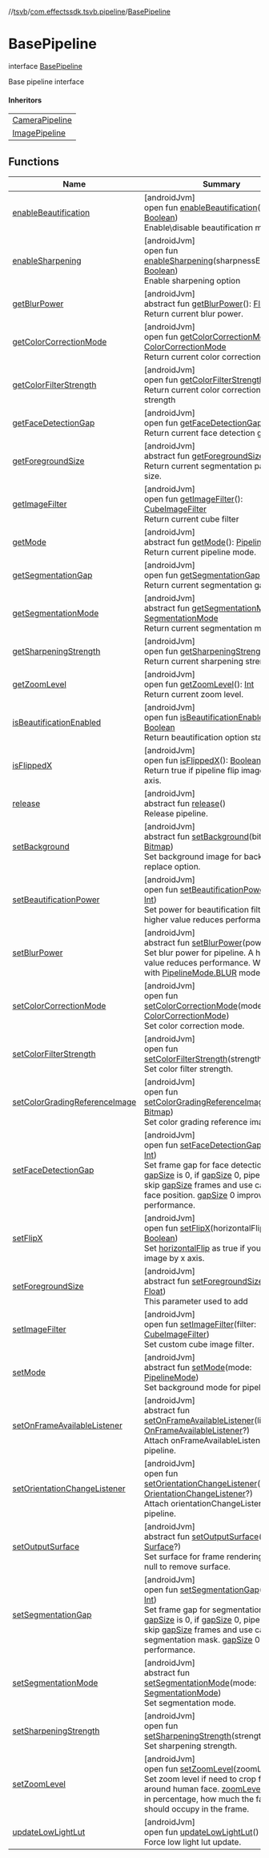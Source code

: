 //[tsvb](../../../index.md)/[com.effectssdk.tsvb.pipeline](../index.md)/[BasePipeline](index.md)

# BasePipeline

interface [BasePipeline](index.md)

Base pipeline interface

#### Inheritors

| |
|---|
| [CameraPipeline](../-camera-pipeline/index.md) |
| [ImagePipeline](../-image-pipeline/index.md) |

## Functions

| Name | Summary |
|---|---|
| [enableBeautification](enable-beautification.md) | [androidJvm]<br>open fun [enableBeautification](enable-beautification.md)(enable: [Boolean](https://kotlinlang.org/api/latest/jvm/stdlib/kotlin/-boolean/index.html))<br>Enable\disable beautification mode. |
| [enableSharpening](enable-sharpening.md) | [androidJvm]<br>open fun [enableSharpening](enable-sharpening.md)(sharpnessEnabled: [Boolean](https://kotlinlang.org/api/latest/jvm/stdlib/kotlin/-boolean/index.html))<br>Enable sharpening option |
| [getBlurPower](get-blur-power.md) | [androidJvm]<br>abstract fun [getBlurPower](get-blur-power.md)(): [Float](https://kotlinlang.org/api/latest/jvm/stdlib/kotlin/-float/index.html)<br>Return current blur power. |
| [getColorCorrectionMode](get-color-correction-mode.md) | [androidJvm]<br>open fun [getColorCorrectionMode](get-color-correction-mode.md)(): [ColorCorrectionMode](../-color-correction-mode/index.md)<br>Return current color correction mode. |
| [getColorFilterStrength](get-color-filter-strength.md) | [androidJvm]<br>open fun [getColorFilterStrength](get-color-filter-strength.md)(): [Float](https://kotlinlang.org/api/latest/jvm/stdlib/kotlin/-float/index.html)<br>Return current color correction filter strength |
| [getFaceDetectionGap](get-face-detection-gap.md) | [androidJvm]<br>open fun [getFaceDetectionGap](get-face-detection-gap.md)(): [Int](https://kotlinlang.org/api/latest/jvm/stdlib/kotlin/-int/index.html)<br>Return current face detection gap. |
| [getForegroundSize](get-foreground-size.md) | [androidJvm]<br>abstract fun [getForegroundSize](get-foreground-size.md)(): [Float](https://kotlinlang.org/api/latest/jvm/stdlib/kotlin/-float/index.html)<br>Return current segmentation padding size. |
| [getImageFilter](get-image-filter.md) | [androidJvm]<br>open fun [getImageFilter](get-image-filter.md)(): [CubeImageFilter](../../com.effectssdk.tsvb.models/-cube-image-filter/index.md)<br>Return current cube filter |
| [getMode](get-mode.md) | [androidJvm]<br>abstract fun [getMode](get-mode.md)(): [PipelineMode](../-pipeline-mode/index.md)<br>Return current pipeline mode. |
| [getSegmentationGap](get-segmentation-gap.md) | [androidJvm]<br>open fun [getSegmentationGap](get-segmentation-gap.md)(): [Int](https://kotlinlang.org/api/latest/jvm/stdlib/kotlin/-int/index.html)<br>Return current segmentation gap. |
| [getSegmentationMode](get-segmentation-mode.md) | [androidJvm]<br>abstract fun [getSegmentationMode](get-segmentation-mode.md)(): [SegmentationMode](../-segmentation-mode/index.md)<br>Return current segmentation mode |
| [getSharpeningStrength](get-sharpening-strength.md) | [androidJvm]<br>open fun [getSharpeningStrength](get-sharpening-strength.md)(): [Float](https://kotlinlang.org/api/latest/jvm/stdlib/kotlin/-float/index.html)<br>Return current sharpening strength. |
| [getZoomLevel](get-zoom-level.md) | [androidJvm]<br>open fun [getZoomLevel](get-zoom-level.md)(): [Int](https://kotlinlang.org/api/latest/jvm/stdlib/kotlin/-int/index.html)<br>Return current zoom level. |
| [isBeautificationEnabled](is-beautification-enabled.md) | [androidJvm]<br>open fun [isBeautificationEnabled](is-beautification-enabled.md)(): [Boolean](https://kotlinlang.org/api/latest/jvm/stdlib/kotlin/-boolean/index.html)<br>Return beautification option status. |
| [isFlippedX](is-flipped-x.md) | [androidJvm]<br>open fun [isFlippedX](is-flipped-x.md)(): [Boolean](https://kotlinlang.org/api/latest/jvm/stdlib/kotlin/-boolean/index.html)<br>Return true if pipeline flip image by x axis. |
| [release](release.md) | [androidJvm]<br>abstract fun [release](release.md)()<br>Release pipeline. |
| [setBackground](set-background.md) | [androidJvm]<br>abstract fun [setBackground](set-background.md)(bitmap: [Bitmap](https://developer.android.com/reference/kotlin/android/graphics/Bitmap.html))<br>Set background image for background replace option. |
| [setBeautificationPower](set-beautification-power.md) | [androidJvm]<br>open fun [setBeautificationPower](set-beautification-power.md)(power: [Int](https://kotlinlang.org/api/latest/jvm/stdlib/kotlin/-int/index.html))<br>Set power for beautification filter. A higher value reduces performance. |
| [setBlurPower](set-blur-power.md) | [androidJvm]<br>abstract fun [setBlurPower](set-blur-power.md)(power: [Float](https://kotlinlang.org/api/latest/jvm/stdlib/kotlin/-float/index.html))<br>Set blur power for pipeline. A higher value reduces performance. Works only with [PipelineMode.BLUR](../-pipeline-mode/-b-l-u-r/index.md) mode |
| [setColorCorrectionMode](set-color-correction-mode.md) | [androidJvm]<br>open fun [setColorCorrectionMode](set-color-correction-mode.md)(mode: [ColorCorrectionMode](../-color-correction-mode/index.md))<br>Set color correction mode. |
| [setColorFilterStrength](set-color-filter-strength.md) | [androidJvm]<br>open fun [setColorFilterStrength](set-color-filter-strength.md)(strength: [Float](https://kotlinlang.org/api/latest/jvm/stdlib/kotlin/-float/index.html))<br>Set color filter strength. |
| [setColorGradingReferenceImage](set-color-grading-reference-image.md) | [androidJvm]<br>open fun [setColorGradingReferenceImage](set-color-grading-reference-image.md)(bitmap: [Bitmap](https://developer.android.com/reference/kotlin/android/graphics/Bitmap.html))<br>Set color grading reference image. |
| [setFaceDetectionGap](set-face-detection-gap.md) | [androidJvm]<br>open fun [setFaceDetectionGap](set-face-detection-gap.md)(gapSize: [Int](https://kotlinlang.org/api/latest/jvm/stdlib/kotlin/-int/index.html))<br>Set frame gap for face detection. Default [gapSize](set-face-detection-gap.md) is 0, if [gapSize](set-face-detection-gap.md) 0, pipeline will skip [gapSize](set-face-detection-gap.md) frames and use cached face position. [gapSize](set-face-detection-gap.md) 0 improves performance. |
| [setFlipX](set-flip-x.md) | [androidJvm]<br>open fun [setFlipX](set-flip-x.md)(horizontalFlip: [Boolean](https://kotlinlang.org/api/latest/jvm/stdlib/kotlin/-boolean/index.html))<br>Set [horizontalFlip](set-flip-x.md) as true if you need flip image by x axis. |
| [setForegroundSize](set-foreground-size.md) | [androidJvm]<br>abstract fun [setForegroundSize](set-foreground-size.md)(size: [Float](https://kotlinlang.org/api/latest/jvm/stdlib/kotlin/-float/index.html))<br>This parameter used to add|remove padding for segmentation model. Default value is -1. Positive values add &quot;aura&quot; around human, negative values remove it. |
| [setImageFilter](set-image-filter.md) | [androidJvm]<br>open fun [setImageFilter](set-image-filter.md)(filter: [CubeImageFilter](../../com.effectssdk.tsvb.models/-cube-image-filter/index.md))<br>Set custom cube image filter. |
| [setMode](set-mode.md) | [androidJvm]<br>abstract fun [setMode](set-mode.md)(mode: [PipelineMode](../-pipeline-mode/index.md))<br>Set background mode for pipeline. |
| [setOnFrameAvailableListener](set-on-frame-available-listener.md) | [androidJvm]<br>abstract fun [setOnFrameAvailableListener](set-on-frame-available-listener.md)(listener: [OnFrameAvailableListener](../-on-frame-available-listener/index.md)?)<br>Attach onFrameAvailableListener to pipeline. |
| [setOrientationChangeListener](set-orientation-change-listener.md) | [androidJvm]<br>open fun [setOrientationChangeListener](set-orientation-change-listener.md)(listener: [OrientationChangeListener](../-orientation-change-listener/index.md)?)<br>Attach orientationChangeListener to pipeline. |
| [setOutputSurface](set-output-surface.md) | [androidJvm]<br>abstract fun [setOutputSurface](set-output-surface.md)(surface: [Surface](https://developer.android.com/reference/kotlin/android/view/Surface.html)?)<br>Set surface for frame rendering. Pass null to remove surface. |
| [setSegmentationGap](set-segmentation-gap.md) | [androidJvm]<br>open fun [setSegmentationGap](set-segmentation-gap.md)(gapSize: [Int](https://kotlinlang.org/api/latest/jvm/stdlib/kotlin/-int/index.html))<br>Set frame gap for segmentation. Default [gapSize](set-segmentation-gap.md) is 0, if [gapSize](set-segmentation-gap.md) 0, pipeline will skip [gapSize](set-segmentation-gap.md) frames and use cached segmentation mask. [gapSize](set-segmentation-gap.md) 0 improves performance. |
| [setSegmentationMode](set-segmentation-mode.md) | [androidJvm]<br>abstract fun [setSegmentationMode](set-segmentation-mode.md)(mode: [SegmentationMode](../-segmentation-mode/index.md))<br>Set segmentation mode. |
| [setSharpeningStrength](set-sharpening-strength.md) | [androidJvm]<br>open fun [setSharpeningStrength](set-sharpening-strength.md)(strength: [Float](https://kotlinlang.org/api/latest/jvm/stdlib/kotlin/-float/index.html))<br>Set sharpening strength. |
| [setZoomLevel](set-zoom-level.md) | [androidJvm]<br>open fun [setZoomLevel](set-zoom-level.md)(zoomLevel: [Int](https://kotlinlang.org/api/latest/jvm/stdlib/kotlin/-int/index.html))<br>Set zoom level if need to crop frames around human face. [zoomLevel](set-zoom-level.md) - value in percentage, how much the face should occupy in the frame. |
| [updateLowLightLut](update-low-light-lut.md) | [androidJvm]<br>open fun [updateLowLightLut](update-low-light-lut.md)()<br>Force low light lut update. |
